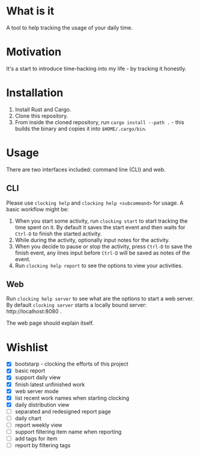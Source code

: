 # What is it

A tool to help tracking the usage of your daily time.

# Motivation

It's a start to introduce time-hacking into my life - by tracking it honestly.

# Installation

1. Install Rust and Cargo.
2. Clone this repository.
2. From inside the cloned repository, run `cargo install --path .` - this builds the binary and copies it into `$HOME/.cargo/bin`.

# Usage

There are two interfaces included: command line (CLI) and web.

## CLI

Please use `clocking help` and `clocking help <subcommand>` for usage. A basic workflow might be:

1. When you start some activity, run `clocking start` to start tracking the time spent on it. By default it saves the start event and then waits for `Ctrl-D` to finish the started activity.
2. While during the activity, optionally input notes for the activity.
3. When you decide to pause or stop the activity, press `Ctrl-D` to save the finish event, any lines input before `Ctrl-D` will be saved as notes of the event.
4. Run `clocking help report` to see the options to view your activities.

## Web

Run `clocking help server` to see what are the options to start a web server. By default `clocking server` starts a locally bound server: http://localhost:8080 .

The web page should explain itself.

# Wishlist

- [x] bootstarp - clocking the efforts of this project
- [x] basic report
- [x] support daily view
- [x] finish latest unfinished work
- [x] web server mode
- [x] list recent work names when starting clocking
- [x] daily distribution view
- [ ] separated and redesigned report page
- [ ] daily chart
- [ ] report weekly view
- [ ] support filtering item name when reporting
- [ ] add tags for item
- [ ] report by filtering tags
